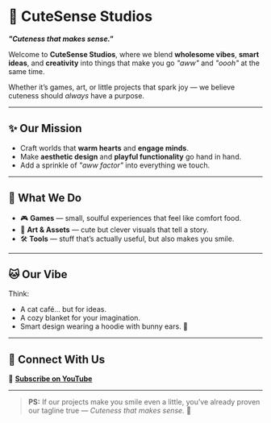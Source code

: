 # 🐾 CuteSense Studios  
**_"Cuteness that makes sense."_**  

Welcome to **CuteSense Studios**, where we blend **wholesome vibes**, **smart ideas**, and **creativity** into things that make you go _"aww"_ and _"oooh"_ at the same time.  

Whether it’s games, art, or little projects that spark joy — we believe cuteness should *always* have a purpose.  

---

## ✨ Our Mission  
- Craft worlds that **warm hearts** and **engage minds**.  
- Make **aesthetic design** and **playful functionality** go hand in hand.  
- Add a sprinkle of *"aww factor"* into everything we touch.  

---

## 🧁 What We Do  
- 🎮 **Games** — small, soulful experiences that feel like comfort food.  
- 🎨 **Art & Assets** — cute but clever visuals that tell a story.  
- 🛠️ **Tools** — stuff that’s actually useful, but also makes you smile.  

---

## 🐱 Our Vibe  
Think:  
- A cat café… but for ideas.  
- A cozy blanket for your imagination.  
- Smart design wearing a hoodie with bunny ears. 🐰  

---

## 💌 Connect With Us  
🐾 **[Subscribe on YouTube](https://youtube.com/@cutesense9?si=mHXEe9oOyYKQWs4Q)**  

---

> **PS:** If our projects make you smile even a little, you’ve already proven our tagline true — _Cuteness that makes sense._ 💖  

